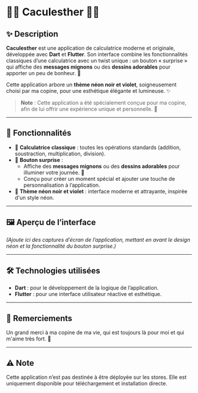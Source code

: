 # 🖤💜 Caculesther 💜🖤

## ✨ Description

**Caculesther** est une application de calculatrice moderne et originale, développée avec **Dart** et **Flutter**. 
Son interface combine les fonctionnalités classiques d’une calculatrice avec un twist unique : un bouton « surprise » qui affiche des **messages mignons** ou des **dessins adorables** pour apporter un peu de bonheur. 💌

Cette application arbore un **thème néon noir et violet**, soigneusement choisi par ma copine, pour une esthétique élégante et lumineuse. ✨

> **Note** : Cette application a été spécialement conçue pour ma copine, afin de lui offrir une expérience unique et personnelle. 💖

---

## 🌟 Fonctionnalités

- 🧮 **Calculatrice classique** : toutes les opérations standards (addition, soustraction, multiplication, division).
- 🎁 **Bouton surprise** :
  - Affiche des **messages mignons** ou des **dessins adorables** pour illuminer votre journée. 🥰
  - Conçu pour créer un moment spécial et ajouter une touche de personnalisation à l’application.
- 🌌 **Thème néon noir et violet** : interface moderne et attrayante, inspirée d'un style néon.

---

## 🖼 Aperçu de l’interface

*(Ajoute ici des captures d’écran de l’application, mettant en avant le design néon et la fonctionnalité du bouton surprise.)*

---

## 🛠 Technologies utilisées

- **Dart** : pour le développement de la logique de l’application.
- **Flutter** : pour une interface utilisateur réactive et esthétique.

---


## 💖 Remerciements

Un grand merci à ma copine de ma vie, qui est toujours là pour moi et qui m'aime très fort. 💜

---


## ⚠️ Note

Cette application n’est pas destinée à être déployée sur les stores. Elle est uniquement disponible pour téléchargement et installation directe.

